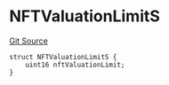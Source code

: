 # NFTValuationLimitS
[Git Source](https://github.com/thrackle-io/rules-engine/blob/af2c902a06ffbdb4f9de3bdbb6a20c476a93b949/src/client/token/handler/diamond/RuleStorage.sol)


```solidity
struct NFTValuationLimitS {
    uint16 nftValuationLimit;
}
```


